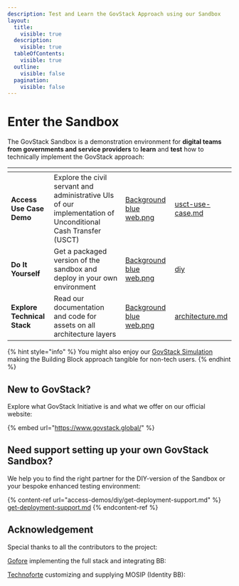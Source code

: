 ```yaml
---
description: Test and Learn the GovStack Approach using our Sandbox
layout:
  title:
    visible: true
  description:
    visible: true
  tableOfContents:
    visible: true
  outline:
    visible: false
  pagination:
    visible: false
---
```


# Enter the Sandbox

The GovStack Sandbox is a demonstration environment for **digital teams from governments and service providers** to **learn** and **test** how to technically implement the GovStack approach:

<table data-view="cards"><thead><tr><th></th><th></th><th data-hidden data-card-cover data-type="files"></th><th data-hidden data-card-target data-type="content-ref"></th></tr></thead><tbody><tr><td><strong>Access Use Case Demo</strong></td><td>Explore the civil servant and administrative UIs of our implementation of Unconditional Cash Transfer (USCT)</td><td><a href=".gitbook/assets/Background blue web.png">Background blue web.png</a></td><td><a href="access-demos/usct-use-case.md">usct-use-case.md</a></td></tr><tr><td><strong>Do It Yourself</strong></td><td>Get a packaged version of the sandbox and deploy in your own environment</td><td><a href=".gitbook/assets/Background blue web.png">Background blue web.png</a></td><td><a href="access-demos/diy/">diy</a></td></tr><tr><td><strong>Explore Technical Stack</strong></td><td>Read our documentation and code for assets on all architecture layers</td><td><a href=".gitbook/assets/Background blue web.png">Background blue web.png</a></td><td><a href="explore-stack/architecture.md">architecture.md</a></td></tr></tbody></table>

{% hint style="info" %}
You might also enjoy our [GovStack Simulation](https://www.govstack.global/our-offerings/govspecs/simulation/) making the Building Block approach tangible for non-tech users.
{% endhint %}

## New to GovStack?

Explore what GovStack Initiative is and what we offer on our official website:

{% embed url="https://www.govstack.global/" %}

## Need support setting up your own GovStack Sandbox?

We help you to find the right partner for the DIY-version of the Sandbox or your bespoke enhanced testing environment:

{% content-ref url="access-demos/diy/get-deployment-support.md" %}
[get-deployment-support.md](access-demos/diy/get-deployment-support.md)
{% endcontent-ref %}

## Acknowledgement

Special thanks to all the contributors to the project:

[Gofore](https://gofore.com/en/) implementing the full stack and integrating BB:

[Technoforte](https://www.technoforte.co.in/) customizing and supplying MOSIP (Identity BB):
